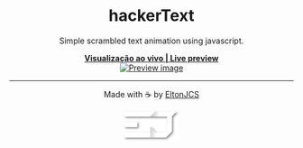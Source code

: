 <div align="center">
  <h1><b>hackerText</b></h1>
  <p>Simple scrambled text animation using javascript.</p>
  <a href="https://EltonJCS.github.io/hackerText">
    <b>Visualização ao vivo | Live preview</b>
    <br>
    <img src="https://i.ibb.co/Y4SxfJ6/hacker-Text.png" alt="Preview image">
  </a>
  
  <hr>
<p align="center">Made with ☕ by <a href="https://github.com/eltonjcs">EltonJCS</a></p>
<div align="center"><a href="https://github.com/eltonjcs"><img src="https://raw.githubusercontent.com/EltonJCS/assets/main/SVGs/Logos/EJCS/EJ_Light%202.svg" width="100" alt="EltonJCS Logo"></a></div>
</div>
